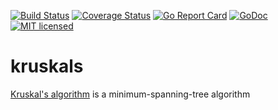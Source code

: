 [![Build Status](https://travis-ci.org/algds/kruskals.svg?branch=master)](https://travis-ci.org/algds/kruskals)
[![Coverage Status](https://coveralls.io/repos/github/algds/kruskals/badge.svg?branch=master)](https://coveralls.io/github/algds/kruskals?branch=master)
[![Go Report Card](https://goreportcard.com/badge/github.com/algds/kruskals)](https://goreportcard.com/report/github.com/algds/kruskals)
[![GoDoc](https://godoc.org/github.com/algds/kruskals?status.svg)](https://godoc.org/github.com/algds/kruskals)
[![MIT licensed](https://img.shields.io/badge/license-MIT-blue.svg)](./LICENSE)

# kruskals
[Kruskal's algorithm](https://en.wikipedia.org/wiki/Kruskal%27s_algorithm) is a minimum-spanning-tree algorithm
